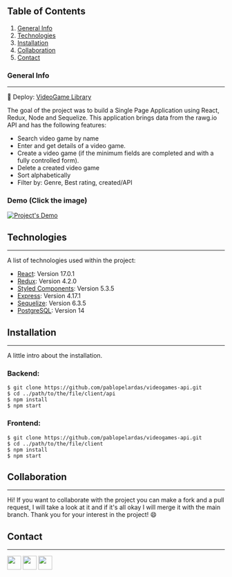 ## Table of Contents
1. [General Info](#general-info)
2. [Technologies](#technologies)
3. [Installation](#installation)
4. [Collaboration](#collaboration)
5. [Contact](#contact)
### General Info
***
🚀 Deploy: [VideoGame Library](https://videogames-api-alpha.vercel.app/)

The goal of the project was to build a Single Page Application using React, Redux, Node and Sequelize. This application brings data from the rawg.io API and has the following features:
* Search video game by name
* Enter and get details of a video game.
* Create a video game (if the minimum fields are completed and with a fully controlled form).
* Delete a created video game
* Sort alphabetically
* Filter by: Genre, Best rating, created/API
### Demo (Click the image)
[![Project's Demo](https://i3.ytimg.com/vi/jRBvu0dtatM/maxresdefault.jpg)](https://www.youtube.com/watch?v=jRBvu0dtatM)
## Technologies
***
A list of technologies used within the project:
* [React](https://es.reactjs.org/): Version 17.0.1
* [Redux](https://es.redux.js.org/): Version 4.2.0
* [Styled Components](https://styled-components.com/): Version 5.3.5
* [Express](https://expressjs.com/es/): Version 4.17.1
* [Sequelize](https://sequelize.org/): Version 6.3.5
* [PostgreSQL](https://www.postgresql.org/): Version 14
## Installation
***
A little intro about the installation. 
### Backend:

```
$ git clone https://github.com/pablopelardas/videogames-api.git
$ cd ../path/to/the/file/client/api
$ npm install
$ npm start
```

### Frontend:
```
$ git clone https://github.com/pablopelardas/videogames-api.git
$ cd ../path/to/the/file/client
$ npm install
$ npm start
```
## Collaboration
***
Hi! If you want to collaborate with the project you can make a fork and a pull request, I will take a look at it and if it's all okay I will merge it with the main branch. Thank you for your interest in the project! :smile:
## Contact
***
<p align="left"> <a href="https://www.github.com/pablopelardas" target="_blank" rel="noreferrer"><img src="https://raw.githubusercontent.com/danielcranney/readme-generator/main/public/icons/socials/github.svg" width="32" height="32" /></a> <a href="http://www.instagram.com/pablopelardas" target="_blank" rel="noreferrer"><img src="https://raw.githubusercontent.com/danielcranney/readme-generator/main/public/icons/socials/instagram.svg" width="32" height="32" /></a> <a href="https://www.linkedin.com/in/pablo-pelardas" target="_blank" rel="noreferrer"><img src="https://raw.githubusercontent.com/danielcranney/readme-generator/main/public/icons/socials/linkedin.svg" width="32" height="32" /></a></p>
